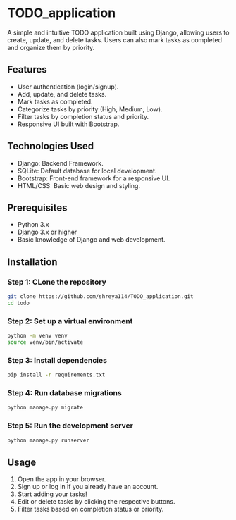 # TODO_application

A simple and intuitive TODO application built using Django, allowing users to create, update, and delete tasks. Users can also mark tasks as completed and organize them by priority.

## Features

- User authentication (login/signup).
- Add, update, and delete tasks.
- Mark tasks as completed.
- Categorize tasks by priority (High, Medium, Low).
- Filter tasks by completion status and priority.
- Responsive UI built with Bootstrap.

## Technologies Used

- Django: Backend Framework.
- SQLite: Default database for local development.
- Bootstrap: Front-end framework for a responsive UI.
- HTML/CSS: Basic web design and styling.

## Prerequisites

- Python 3.x
- Django 3.x or higher
- Basic knowledge of Django and web development.

## Installation

### Step 1: CLone the repository

```bash
git clone https://github.com/shreya114/TODO_application.git
cd todo
```

### Step 2: Set up a virtual environment

```bash
python -m venv venv
source venv/bin/activate
```

### Step 3: Install dependencies

```bash
pip install -r requirements.txt
```

### Step 4: Run database migrations

```bash
python manage.py migrate
```

### Step 5: Run the development server

```bash
python manage.py runserver
```

## Usage

1. Open the app in your browser.
2. Sign up or log in if you already have an account.
3. Start adding your tasks!
4. Edit or delete tasks by clicking the respective buttons.
5. Filter tasks based on completion status or priority.
